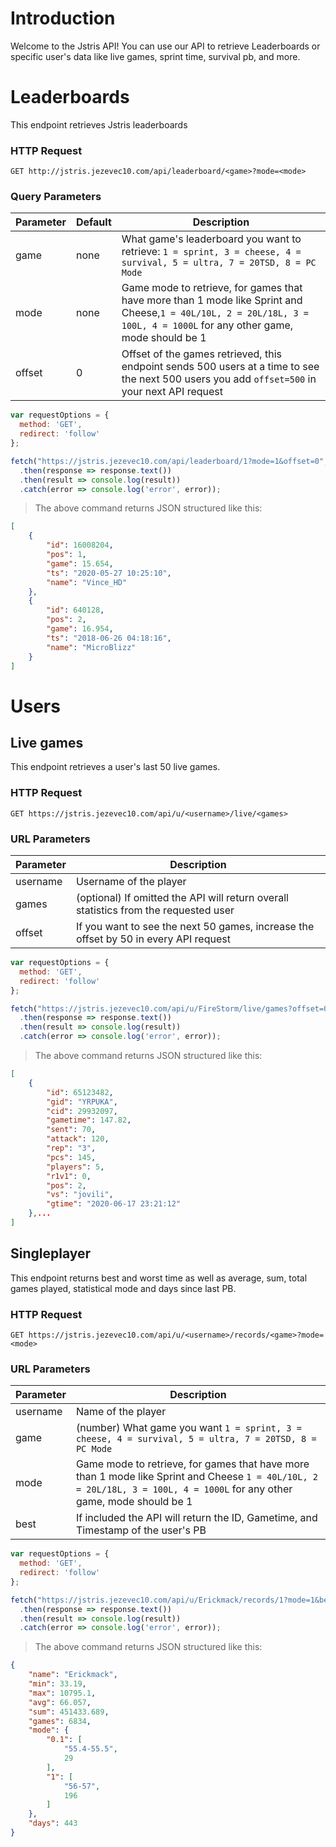 # Introduction

Welcome to the Jstris API! You can use our API to retrieve Leaderboards or specific user's data like live games, sprint time, survival pb, and more.

# Leaderboards

This endpoint retrieves Jstris leaderboards

### HTTP Request

`GET http://jstris.jezevec10.com/api/leaderboard/<game>?mode=<mode>`

### Query Parameters

Parameter | Default | Description
--------- | ------- | -----------
game | none | What game's leaderboard you want to retrieve: `1 = sprint, 3 = cheese, 4 = survival, 5 = ultra, 7 = 20TSD, 8 = PC Mode`
mode | none | Game mode to retrieve, for games that have more than 1 mode like Sprint and Cheese,`1 = 40L/10L, 2 = 20L/18L, 3 = 100L, 4 = 1000L` for any other game, mode should be 1   
offset | 0 | Offset of the games retrieved, this endpoint sends 500 users at a time to see the next 500 users you add `offset=500` in your next API request

```javascript
var requestOptions = {
  method: 'GET',
  redirect: 'follow'
};

fetch("https://jstris.jezevec10.com/api/leaderboard/1?mode=1&offset=0", requestOptions)
  .then(response => response.text())
  .then(result => console.log(result))
  .catch(error => console.log('error', error));
```

> The above command returns JSON structured like this:

```JSON
[
    {
        "id": 16008204,
        "pos": 1,
        "game": 15.654,
        "ts": "2020-05-27 10:25:10",
        "name": "Vince_HD"
    },
    {
        "id": 640128,
        "pos": 2,
        "game": 16.954,
        "ts": "2018-06-26 04:18:16",
        "name": "MicroBlizz"
    }
]
```

# Users

## Live games

This endpoint retrieves a user's last 50 live games.

### HTTP Request

`GET https://jstris.jezevec10.com/api/u/<username>/live/<games>`

### URL Parameters

Parameter | Description
--------- | -----------
username | Username of the player
games | (optional) If omitted the API will return overall statistics from the requested user
offset | If you want to see the next 50 games, increase the offset by 50 in every API request 

```javascript
var requestOptions = {
  method: 'GET',
  redirect: 'follow'
};

fetch("https://jstris.jezevec10.com/api/u/FireStorm/live/games?offset=0", requestOptions)
  .then(response => response.text())
  .then(result => console.log(result))
  .catch(error => console.log('error', error));
```

> The above command returns JSON structured like this:

```JSON
[
    {
        "id": 65123482,
        "gid": "YRPUKA",
        "cid": 29932097,
        "gametime": 147.82,
        "sent": 70,
        "attack": 120,
        "rep": "3",
        "pcs": 145,
        "players": 5,
        "r1v1": 0,
        "pos": 2,
        "vs": "jovili",
        "gtime": "2020-06-17 23:21:12"
    },...
]
```

## Singleplayer

This endpoint returns best and worst time as well as average, sum, total games played, statistical mode and days since last PB. 


### HTTP Request

`GET https://jstris.jezevec10.com/api/u/<username>/records/<game>?mode=<mode>`

### URL Parameters

Parameter | Description
--------- | -----------
username | Name of the player
game | (number) What game you want `1 = sprint, 3 = cheese, 4 = survival, 5 = ultra, 7 = 20TSD, 8 = PC Mode`
mode | Game mode to retrieve, for games that have more than 1 mode like Sprint and Cheese `1 = 40L/10L, 2 = 20L/18L, 3 = 100L, 4 = 1000L` for any other game, mode should be 1
best | If included the API will return the ID, Gametime, and Timestamp of the user's PB


```javascript
var requestOptions = {
  method: 'GET',
  redirect: 'follow'
};

fetch("https://jstris.jezevec10.com/api/u/Erickmack/records/1?mode=1&best", requestOptions)
  .then(response => response.text())
  .then(result => console.log(result))
  .catch(error => console.log('error', error));
```
> The above command returns JSON structured like this:

```JSON
{
    "name": "Erickmack",
    "min": 33.19,
    "max": 10795.1,
    "avg": 66.057,
    "sum": 451433.689,
    "games": 6834,
    "mode": {
        "0.1": [
            "55.4-55.5",
            29
        ],
        "1": [
            "56-57",
            196
        ]
    },
    "days": 443
}
```
